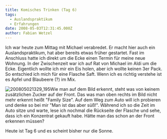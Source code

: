 ```yaml
---
title: Komisches Trinken (Tag 6)
tags:
  - Auslandspraktikum
  - Erfahrungen
date: 2008-05-03T12:31:45.000Z
author: Fabian Wetzel
---
```


Ich war heute zum Mittag mit Michael verabredet. Er macht hier auch ein Auslandspraktikum, hat aber bereits etwas früher gestartet. Fast im Anschluss hatte ich direkt um die Ecke einen Termin für meine neue Wohnung. In der Zwischenzeit war ich auf Rat von Michael im Aldi um die Ecke. Eigentlich wollte ich mir ein Eis holen, aber ich wollte keinen 3er Pack. So entschied ich mich für eine Flasche Saft. Wenn ich es richtig verstehe ist es Apfel und Blaubeere (?) im Mix.  <p>![200805021329_195](https://az275061.vo.msecnd.net/blogmedia/2008/05/200805021329-195.jpg)Wie man auf dem Bild erkennt, steht was von keinem zusätzlichen Zucker auf der Front. Das was man oben rechts im Bild nicht mehr erkennt heißt "Family Size". Auf dem Weg zum Auto will ich probieren und denke so bei mir "Man ist das aber süß!". Während ich so die Zeit im Auto sitze und warte, lese ich nochmal die Rückseite der Flasche und sehe, dass ich ein Konzentrat gekauft habe. Hätte man das schon an der Front erkennen müssen? <p>Heute ist Tag 6 und es scheint bisher nur die Sonne. 



